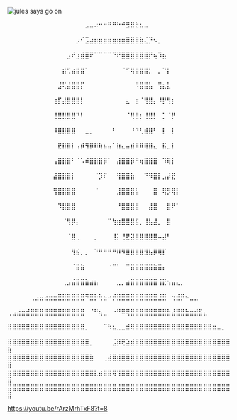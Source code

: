 ![jules says go on](https://media3.giphy.com/media/l2YWxte7sJB2XuE8M/giphy.gif)

⠀⠀⠀⠀⠀⠀⠀⠀⠀⠀⠀⠀⠀⠀⠀⠀⠀⣠⣤⠴⠒⠒⠛⠛⠓⠚⣻⣿⣗⣦⣤⠀⠀⠀⠀⠀⠀⠀⠀⠀⠀⠀⠀⠀⠀⠀⠀⠀⠀⠀
⠀⠀⠀⠀⠀⠀⠀⠀⠀⠀⠀⠀⠀⠀⠀⡠⠊⣩⣴⣶⣶⣶⣶⣶⣶⣶⣿⣿⣿⣷⣌⡙⠢⡀⠀⠀⠀⠀⠀⠀⠀⠀⠀⠀⠀⠀⠀⠀⠀⠀
⠀⠀⠀⠀⠀⠀⠀⠀⠀⠀⠀⠀⠀⣠⠞⣰⣾⣿⠟⠉⠉⠉⠉⠙⠟⣿⣿⣿⣿⣿⣿⡟⢦⠹⣦⠀⠀⠀⠀⠀⠀⠀⠀⠀⠀⠀⠀⠀⠀⠀
⠀⠀⠀⠀⠀⠀⠀⠀⠀⠀⠀⠀⣾⢋⣴⣿⣿⠁⠀⠀⠀⠀⠀⠀⠀⠈⠋⢿⣿⣿⣿⡃⠀⡀⠙⡇⠀⠀⠀⠀⠀⠀⠀⠀⠀⠀⠀⠀⠀⠀
⠀⠀⠀⠀⠀⠀⠀⠀⠀⠀⠀⣸⢏⣼⣿⣿⡏⠀⠀⠀⠀⠀⠀⠀⠀⠀⠀⠀⠻⣿⣿⣧⠀⢻⣆⣇⠀⠀⠀⠀⠀⠀⠀⠀⠀⠀⠀⠀⠀⠀
⠀⠀⠀⠀⠀⠀⠀⠀⠀⠀⢰⡏⣼⣿⣿⣿⡇⠀⠀⠀⠀⠀⠀⠀⠀⠀⣄⠀⣶⠈⢻⣿⡄⠸⡟⢻⡆⠀⠀⠀⠀⠀⠀⠀⠀⠀⠀⠀⠀⠀
⠀⠀⠀⠀⠀⠀⠀⠀⠀⠀⢸⣿⣿⣿⣿⠙⠇⠀⠀⠀⠀⠀⠀⠀⠀⠀⠈⢿⣿⡆⢸⣿⡇⠀⡁⠈⡟⠀⠀⠀⠀⠀⠀⠀⠀⠀⠀⠀⠀⠀
⠀⠀⠀⠀⠀⠀⠀⠀⠀⠀⠸⣿⣿⣿⣿⠀⠀⣀⡀⠀⠀⠀⠀⠃⠀⠀⠀⠘⠙⢃⣾⣿⠃⠀⡇⠀⡇⠀⠀⠀⠀⠀⠀⠀⠀⠀⠀⠀⠀⠀
⠀⠀⠀⠀⠀⠀⠀⠀⠀⠀⠀⣟⣿⣿⡇⢠⡾⢻⡿⠿⢷⣦⣤⠁⣷⣄⣤⣾⠿⠿⢿⣿⣄⠀⣯⣀⡇⠀⠀⠀⠀⠀⠀⠀⠀⠀⠀⠀⠀⠀
⠀⠀⠀⠀⠀⠀⠀⠀⠀⠀⢠⣿⣿⣿⠃⠈⠡⠾⣿⣿⣿⡿⠁⠀⣼⣿⣿⡿⠛⢶⣿⣿⣿⠀⠹⢿⡇⠀⠀⠀⠀⠀⠀⠀⠀⠀⠀⠀⠀⠀
⠀⠀⠀⠀⠀⠀⠀⠀⠀⠀⣼⣿⣿⣿⡇⠀⠀⠀⠀⠈⡹⠏⠀⠀⢻⣿⣿⣷⠀⠀⠙⠻⣿⡇⣠⡼⣟⠀⠀⠀⠀⠀⠀⠀⠀⠀⠀⠀⠀⠀
⠀⠀⠀⠀⠀⠀⠀⠀⠀⠀⢻⣿⣿⣿⣿⠀⠀⠀⠀⠈⠀⠀⠀⠀⣸⣿⣿⣿⣧⠀⠀⠀⣿⠀⢿⡻⢿⡇⠀⠀⠀⠀⠀⠀⠀⠀⠀⠀⠀⠀
⠀⠀⠀⠀⠀⠀⠀⠀⠀⠀⠀⠹⣿⣿⣿⠀⠀⠀⠀⠀⠀⠀⠀⠀⠘⣿⣿⣿⣿⠀⠀⣼⣿⠀⠀⣿⠟⠁⠀⠀⠀⠀⠀⠀⠀⠀⠀⠀⠀⠀
⠀⠀⠀⠀⠀⠀⠀⠀⠀⠀⠀⠀⠈⢻⡿⡄⠀⠀⠀⠀⠀⠀⠉⢳⣶⣿⣿⣿⣯⡀⢸⣧⣼⡀⠀⣿⠀⠀⠀⠀⠀⠀⠀⠀⠀⠀⠀⠀⠀⠀
⠀⠀⠀⠀⠀⠀⠀⠀⠀⠀⠀⠀⠀⠈⣿⢀⠀⠀⠀⡀⠀⠀⠀⢸⡅⢘⣟⣽⣿⣿⣿⣿⣿⠤⣼⠃⠀⠀⠀⠀⠀⠀⠀⠀⠀⠀⠀⠀⠀⠀
⠀⠀⠀⠀⠀⠀⠀⠀⠀⠀⠀⠀⠀⠀⢻⣮⡀⡀⠀⠙⠛⠛⠛⠛⠿⠻⣿⣿⣿⣿⣻⣧⡿⢿⡏⠀⠀⠀⠀⠀⠀⠀⠀⠀⠀⠀⠀⠀⠀⠀
⠀⠀⠀⠀⠀⠀⠀⠀⠀⠀⠀⠀⠀⠀⠈⣿⣷⠀⠀⠀⠀⠀⠐⠛⠃⠀⠛⣿⣿⣿⣿⣿⣷⣿⡄⠀⠀⠀⠀⠀⠀⠀⠀⠀⠀⠀⠀⠀⠀⠀
⠀⠀⠀⠀⠀⠀⠀⠀⠀⠀⠀⠀⢀⣠⣬⣿⣿⣷⣴⣦⠀⠀⠀⠀⣀⡀⣴⣿⣿⣿⣿⣿⣿⢸⣟⢢⣤⣄⡀⠀⠀⠀⠀⠀⠀⠀⠀⠀⠀⠀
⠀⠀⠀⠀⠀⢀⣠⣤⣴⣶⣶⣿⣿⣿⣿⣿⣿⠻⣿⡷⢷⣦⠴⡾⣿⣿⣿⣿⣿⣿⣿⣿⣿⣸⣿⠀⢲⣾⡿⠦⣀⣀⠀⠀⠀⠀⠀⠀⠀⠀
⢀⣠⣴⣶⣾⣿⣿⣿⣿⣿⣿⣿⣿⣿⣿⣿⣿⠀⠈⠛⢦⣀⠀⠐⠛⠿⢿⣿⣿⣿⣿⣿⣿⣿⣿⣷⣼⣿⣿⣷⣶⣾⣯⣄⠀⠀⠀⠀⠀⠀
⣿⣿⣿⣿⣿⣿⣿⣿⣿⣿⣿⣿⣿⣿⣿⣿⣿⡀⠀⠀⠀⠉⠳⣦⣀⣀⣾⢿⣿⣿⣿⣿⣿⣿⣿⣿⣿⣿⣿⣿⣿⣿⣿⣿⣿⣶⣤⡀⠀⠀
⣿⣿⣿⣿⣿⣿⣿⣿⣿⣿⣿⣿⣿⣿⣿⣿⣿⣿⡀⠀⠀⠀⠀⣨⡿⢟⣵⣾⣿⣿⣿⣿⣿⣿⣿⣿⣿⣿⣿⣿⣿⣿⣿⣿⣿⣿⣿⣿⣿⣷
⣿⣿⣿⣿⣿⣿⣿⣿⣿⣿⣿⣿⣿⣿⣿⣿⣿⣿⣷⠀⠀⢀⣼⣿⣾⣿⣿⣿⣿⣿⣿⣿⣿⣿⣿⣿⣿⣿⣿⣿⣿⣿⣿⣿⣿⣿⣿⣿⣿⣿
⣿⣿⣿⣿⣿⣿⣿⣿⣿⣿⣿⣿⣿⣿⣿⣿⣿⣿⣿⣇⣴⣿⣿⢿⢻⣿⣿⣿⣿⣿⣿⣿⣿⣿⣿⣿⣿⣿⣿⣿⣿⣿⣿⣿⣿⣿⣿⣿⣿⣿
⣿⣿⣿⣿⣿⣿⣿⣿⣿⣿⣿⣿⣿⣿⣿⣿⣿⣿⣿⣿⣿⣿⣿⣿⣼⣿⣿⣿⣿⣿⣿⣿⣿⣿⣿⣿⣿⣿⣿⣿⣿⣿⣿⣿⣿⣿⣿⣿⣿⣿

https://youtu.be/rArzMrhTxF8?t=8
